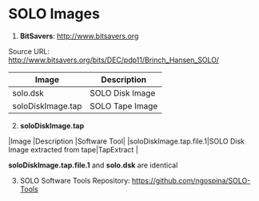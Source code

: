 # SOLO Images

1. **BitSavers**: http://www.bitsavers.org

Source URL: http://www.bitsavers.org/bits/DEC/pdp11/Brinch_Hansen_SOLO/

|Image            | Description   |
|-----------------|---------------|
|solo.dsk         |SOLO Disk Image|
|soloDiskImage.tap|SOLO Tape Image|

2. **soloDiskImage.tap**

|Image                   |Description                        |Software Tool|
|soloDiskImage.tap.file.1|SOLO Disk Image extracted from tape|TapExtract   | 

**soloDiskImage.tap.file.1** and **solo.dsk** are identical             

3. SOLO Software Tools Repository: https://github.com/ngospina/SOLO-Tools
